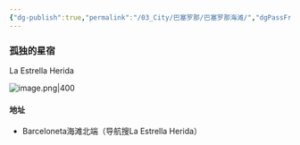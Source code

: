 ```yaml
---
{"dg-publish":true,"permalink":"/03_City/巴塞罗那/巴塞罗那海滩/","dgPassFrontmatter":true}
---
```


### 孤独的星宿
La Estrella Herida

![image.png|400](https://obsidan-1314364309.cos.ap-beijing.myqcloud.com/obsidan/20250305183532210.png)

#### 地址
+ Barceloneta海滩北端（导航搜La Estrella Herida）


